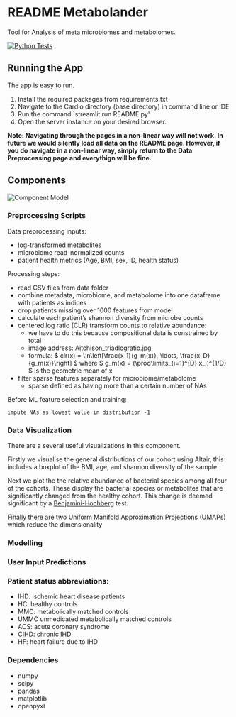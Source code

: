 # README Metabolander
Tool for Analysis of meta microbiomes and metabolomes.

[![Python Tests](https://github.com/Cardio-Meta-Microme/Cardio/actions/workflows/pytest_pip.yml/badge.svg)](https://github.com/Cardio-Meta-Microme/Cardio/actions/workflows/pytest_pip.yml)

## Running the App

The app is easy to run. 

1. Install the required packages from requirements.txt
2. Navigate to the Cardio directory (base directory) in command line or IDE
3. Run the command `streamlit run README.py'
4. Open the server instance on your desired browser.

**Note: Navigating through the pages in a non-linear way will not work. In future we would silently load all data on the README page. However, if you do navigate in a non-linear way, simply return to the Data Preprocessing page and everythign will be fine.**

## Components

![Component Model](https://github.com/Cardio-Meta-Microme/Cardio/tree/main/assets/component_diagram.png)

### Preprocessing Scripts

Data preprocessing inputs:

- log-transformed metabolites
- microbiome read-normalized counts
- patient health metrics (Age, BMI, sex, ID, health status)


Processing steps:

- read CSV files from data folder
- combine metadata, microbiome, and metabolome into one dataframe with patients as indices
- drop patients missing over 1000 features from model
- calculate each patient’s shannon diversity from microbe counts
- centered log ratio (CLR) transform counts to relative abundance:
    - we have to do this because compositional data is constrained by total 
    - image address: Aitchison_triadlogratio.jpg
    - formula:  $ clr(x) =  \ln\left[\frac{x_1}{g_m(x)}, \ldots, \frac{x_D}{g_m(x)}\right] $ where $ g_m(x) = (\prod\limits_{i=1}^{D} x_i)^{1/D} $ is the geometric mean of x 
- filter sparse features separately for microbiome/metabolome
    - sparse defined as having more than a certain number of NAs


Before ML feature selection and training: 

    impute NAs as lowest value in distribution -1

### Data Visualization

There are a several useful visualizations in this component. 

Firstly we visualise the general distributions of our cohort using Altair, this includes a boxplot of the BMI, age,
and shannon diversity of the sample.

Next we plot the the relative abundance of bacterial species among all four of the cohorts. These display the bacterial species or metabolites that are significantly changed from the healthy cohort. This change is deemed significant by a [Benjamini-Hochberg](https://link.springer.com/referenceworkentry/10.1007/978-1-4419-9863-7_1215) test.

Finally there are two Uniform Manifold Approximation Projections (UMAPs) which reduce the dimensionality

### Modelling



### User Input Predictions

### Patient status abbreviations:
- IHD: ischemic heart disease patients
- HC: healthy controls
- MMC: metabolically matched controls
- UMMC unmedicated metabolically matched controls
- ACS: acute coronary syndrome
- CIHD: chronic IHD
- HF: heart failure due to IHD

### Dependencies
- numpy
- scipy
- pandas
- matplotlib
- openpyxl
